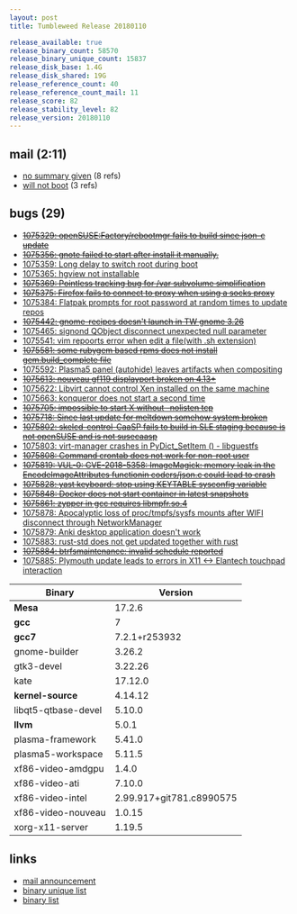 ```yaml
---
layout: post
title: Tumbleweed Release 20180110

release_available: true
release_binary_count: 58570
release_binary_unique_count: 15837
release_disk_base: 1.4G
release_disk_shared: 19G
release_reference_count: 40
release_reference_count_mail: 11
release_score: 82
release_stability_level: 82
release_version: 20180110
---
```


## mail (2:11)

- [no summary given](https://lists.opensuse.org/opensuse-factory/2018-01/msg00239.html) (8 refs)
- [will not boot](https://lists.opensuse.org/opensuse-factory/2018-01/msg00259.html) (3 refs)

## bugs (29)

<!--more-->

- ~~[1075329: openSUSE:Factory/rebootmgr fails to build since json-c update](https://bugzilla.opensuse.org/show_bug.cgi?id=1075329)~~
- ~~[1075356: gnote failed to start after install it manually.](https://bugzilla.opensuse.org/show_bug.cgi?id=1075356)~~
- [1075359: Long delay to switch root during boot](https://bugzilla.opensuse.org/show_bug.cgi?id=1075359)
- [1075365: hgview not installable](https://bugzilla.opensuse.org/show_bug.cgi?id=1075365)
- ~~[1075369: Pointless tracking bug for /var subvolume simplification](https://bugzilla.opensuse.org/show_bug.cgi?id=1075369)~~
- ~~[1075375: Firefox fails to connect to proxy when using a socks proxy](https://bugzilla.opensuse.org/show_bug.cgi?id=1075375)~~
- [1075384: Flatpak prompts for root password at random times to update repos](https://bugzilla.opensuse.org/show_bug.cgi?id=1075384)
- ~~[1075442: gnome-recipes doesn't launch in TW gnome 3.26](https://bugzilla.opensuse.org/show_bug.cgi?id=1075442)~~
- [1075465: signond QObject disconnect unexpected null parameter](https://bugzilla.opensuse.org/show_bug.cgi?id=1075465)
- [1075541: vim repoorts error when edit a file(with .sh extension)](https://bugzilla.opensuse.org/show_bug.cgi?id=1075541)
- ~~[1075581: some rubygem based rpms does not install gem.build_complete file](https://bugzilla.opensuse.org/show_bug.cgi?id=1075581)~~
- [1075592: Plasma5 panel (autohide) leaves artifacts when compositing](https://bugzilla.opensuse.org/show_bug.cgi?id=1075592)
- ~~[1075613: nouveau gf119 displayport broken on 4.13+](https://bugzilla.opensuse.org/show_bug.cgi?id=1075613)~~
- [1075622: Libvirt cannot control Xen installed on the same machine](https://bugzilla.opensuse.org/show_bug.cgi?id=1075622)
- [1075663: konqueror does not start a second time](https://bugzilla.opensuse.org/show_bug.cgi?id=1075663)
- ~~[1075705: impossible to start X without -nolisten tcp](https://bugzilla.opensuse.org/show_bug.cgi?id=1075705)~~
- ~~[1075718: Since last update for meltdown somehow system broken](https://bugzilla.opensuse.org/show_bug.cgi?id=1075718)~~
- ~~[1075802: skelcd-control-CaaSP fails to build in SLE staging because is not openSUSE and is not susecaasp](https://bugzilla.opensuse.org/show_bug.cgi?id=1075802)~~
- [1075803: virt-manager crashes in PyDict_SetItem () - libguestfs](https://bugzilla.opensuse.org/show_bug.cgi?id=1075803)
- ~~[1075808: Command crontab does not work for non-root user](https://bugzilla.opensuse.org/show_bug.cgi?id=1075808)~~
- ~~[1075819: VUL-0: CVE-2018-5358: ImageMagick:  memory leak in the EncodeImageAttributes functionin coders/json.c could lead to crash](https://bugzilla.opensuse.org/show_bug.cgi?id=1075819)~~
- ~~[1075828: yast keyboard: stop using KEYTABLE sysconfig variable](https://bugzilla.opensuse.org/show_bug.cgi?id=1075828)~~
- ~~[1075848: Docker does not start container in latest snapshots](https://bugzilla.opensuse.org/show_bug.cgi?id=1075848)~~
- ~~[1075861: zypper in gcc requires libmpfr.so.4](https://bugzilla.opensuse.org/show_bug.cgi?id=1075861)~~
- [1075878: Apocalyptic loss of proc/tmpfs/sysfs mounts after WIFI disconnect through NetworkManager](https://bugzilla.opensuse.org/show_bug.cgi?id=1075878)
- [1075879: Anki desktop application doesn't work](https://bugzilla.opensuse.org/show_bug.cgi?id=1075879)
- [1075883: rust-std does not get updated together with rust](https://bugzilla.opensuse.org/show_bug.cgi?id=1075883)
- ~~[1075884: btrfsmaintenance: invalid schedule reported](https://bugzilla.opensuse.org/show_bug.cgi?id=1075884)~~
- [1075885: Plymouth update leads to errors in X11 <-> Elantech touchpad interaction](https://bugzilla.opensuse.org/show_bug.cgi?id=1075885)

Binary | Version
--- | ---
**Mesa** | 17.2.6
**gcc** | 7
**gcc7** | 7.2.1+r253932
gnome-builder | 3.26.2
gtk3-devel | 3.22.26
kate | 17.12.0
**kernel-source** | 4.14.12
libqt5-qtbase-devel | 5.10.0
**llvm** | 5.0.1
plasma-framework | 5.41.0
plasma5-workspace | 5.11.5
xf86-video-amdgpu | 1.4.0
xf86-video-ati | 7.10.0
xf86-video-intel | 2.99.917+git781.c8990575
xf86-video-nouveau | 1.0.15
xorg-x11-server | 1.19.5

## links

- [mail announcement](https://lists.opensuse.org/opensuse-factory/2018-01/msg00235.html)
- [binary unique list](http://download.tumbleweed.boombatower.com/20180110/rpm.unique.list)
- [binary list](http://download.tumbleweed.boombatower.com/20180110/rpm.list)
